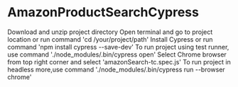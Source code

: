 # AmazonProductSearchCypress

Download and unzip project directory 
Open terminal and go to project location or run command 'cd /your/project/path'
Install Cypress or run command  'npm install cypress --save-dev' 
To run project using test runner, use command './node_modules/.bin/cypress open'
Select Chrome browser from top right corner and select 'amazonSearch-tc.spec.js' 
To run project in headless more,use command './node_modules/.bin/cypress run --browser chrome'
